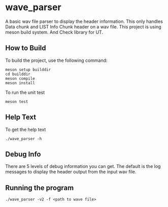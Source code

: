 # wave_parser
A basic wav file parser to display the header information. This only handles Data chunk and LIST Info Chunk header on a wav file.
This project is using meson build system. And Check library for UT.

## How to Build
To build the project, use the following command:
```
meson setup builddir
cd builddir
meson compile
meson install
```
To run the unit test
```
meson test
```

## Help Text
To get the help text 
```
./wave_parser -h
```

## Debug Info
There are 5 levels of debug information you can get. The default is the log messages to display the header output from the input wav file.

## Running the program
```
./wave_parser -v2 -f <path to wave file>

